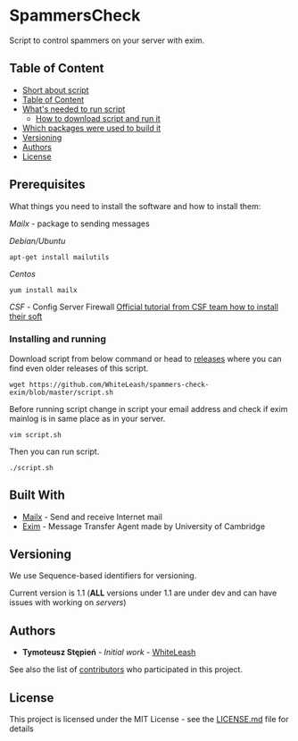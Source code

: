 # SpammersCheck
Script to control spammers on your server with exim.

<!-- <span style="color: red"><b>WARNING</b> - last commits (not described as "released") are under development and can not work <b>AT ALL</b> at your server</span> -->

## Table of Content
- [Short about script](#SpammersCheck)
- [Table of Content](#Table-of-Content)
- [What's needed to run script](#Prerequisites)
    - [How to download script and run it](#Installing-and-running)
- [Which packages were used to build it](#Built-With)
- [Versioning](#Versioning)
- [Authors](#Authors)
- [License](#License)

## Prerequisites

What things you need to install the software and how to install them:

*Mailx* - package to sending messages

_Debian/Ubuntu_
```
apt-get install mailutils
```

_Centos_
```
yum install mailx
```

*CSF* - Config Server Firewall
[Official tutorial from CSF team how to install their soft](https://download.configserver.com/csf/install.txt)

### Installing and running

Download script from below command or head to [releases](https://github.com/WhiteLeash/spammers-check-exim/releases) where you can find even older releases of this script.
```
wget https://github.com/WhiteLeash/spammers-check-exim/blob/master/script.sh
```

Before running script change in script your email address and check if exim mainlog is in same place as in your server.
```
vim script.sh
```

Then you can run script.
```
./script.sh
```

## Built With

* [Mailx](https://linux.die.net/man/1/mailx) - Send and receive Internet mail
* [Exim](https://www.exim.org/) - Message Transfer Agent made by University of Cambridge

## Versioning

We use Sequence-based identifiers for versioning.

Current version is 1.1 (**ALL** versions under 1.1 are under dev and can have issues with working on *servers*)

## Authors

* **Tymoteusz Stępień** - *Initial work* - [WhiteLeash](https://github.com/WhiteLeash)

See also the list of [contributors](https://github.com/WhiteLeash/spammers-check-exim/graphs/contributors) who participated in this project.

## License

This project is licensed under the MIT License - see the [LICENSE.md](LICENSE.md) file for details
